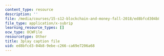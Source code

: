 ```yaml
---
content_type: resource
description: ''
file: /media/courses/15-s12-blockchain-and-money-fall-2018/ed8bfcd304b89ebec266ca69e7206a68_zGDTt9Q3vyM.srt
file_type: application/x-subrip
learning_resource_types: []
ocw_type: OCWFile
resourcetype: Other
title: 3play caption file
uid: ed8bfcd3-04b8-9ebe-c266-ca69e7206a68
---
```

